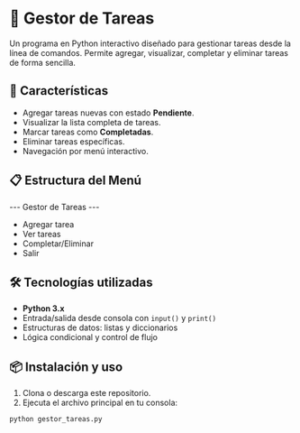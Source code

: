 # 📝 Gestor de Tareas

Un programa en Python interactivo diseñado para gestionar tareas desde la línea de comandos. Permite agregar, visualizar, completar y eliminar tareas de forma sencilla.

## 🚀 Características

- Agregar tareas nuevas con estado **Pendiente**.
- Visualizar la lista completa de tareas.
- Marcar tareas como **Completadas**.
- Eliminar tareas específicas.
- Navegación por menú interactivo.

## 📋 Estructura del Menú
--- Gestor de Tareas ---
- Agregar tarea
- Ver tareas
- Completar/Eliminar
- Salir


## 🛠️ Tecnologías utilizadas

- **Python 3.x**
- Entrada/salida desde consola con `input()` y `print()`
- Estructuras de datos: listas y diccionarios
- Lógica condicional y control de flujo

## 📦 Instalación y uso

1. Clona o descarga este repositorio.
2. Ejecuta el archivo principal en tu consola:

```bash
python gestor_tareas.py
